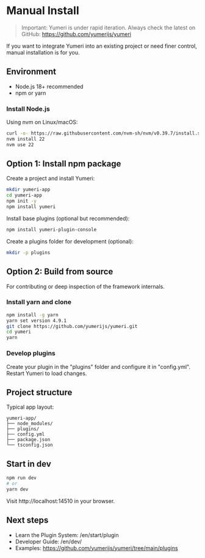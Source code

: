 # Manual Install

> Important: Yumeri is under rapid iteration. Always check the latest on GitHub: https://github.com/yumerijs/yumeri

If you want to integrate Yumeri into an existing project or need finer control, manual installation is for you.

## Environment

- Node.js 18+ recommended
- npm or yarn

### Install Node.js

Using nvm on Linux/macOS:

~~~bash
curl -o- https://raw.githubusercontent.com/nvm-sh/nvm/v0.39.7/install.sh | bash
nvm install 22
nvm use 22
~~~

## Option 1: Install npm package

Create a project and install Yumeri:

~~~bash
mkdir yumeri-app
cd yumeri-app
npm init -y
npm install yumeri
~~~

Install base plugins (optional but recommended):

~~~bash
npm install yumeri-plugin-console
~~~

Create a plugins folder for development (optional):

~~~bash
mkdir -p plugins
~~~

## Option 2: Build from source

For contributing or deep inspection of the framework internals.

### Install yarn and clone

~~~bash
npm install -g yarn
yarn set version 4.9.1
git clone https://github.com/yumerijs/yumeri.git
cd yumeri
yarn
~~~

### Develop plugins

Create your plugin in the "plugins" folder and configure it in "config.yml". Restart Yumeri to load changes.

## Project structure

Typical app layout:

~~~
yumeri-app/
├── node_modules/
├── plugins/
├── config.yml
├── package.json
└── tsconfig.json
~~~

## Start in dev

~~~bash
npm run dev
# or
yarn dev
~~~

Visit http://localhost:14510 in your browser.

## Next steps

- Learn the Plugin System: /en/start/plugin
- Developer Guide: /en/dev/
- Examples: https://github.com/yumerijs/yumeri/tree/main/plugins

